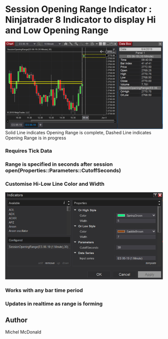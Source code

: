 # Session Opening Range Indicator : Ninjatrader 8 Indicator to display Hi and Low Opening Range
![Opening Range left session Opening range complete, right session is in progress](or_in_progress.png)
Solid Line indicates Opening Range is complete, Dashed Line indicates Opening Range is in progress
### Requires Tick Data
### Range is specified in seconds after session open(Properties::Parameters::CutoffSeconds)
### Customise Hi-Low Line Color and Width
![Customise Hi-Low Line Color and Width](OpeningRangeProperties.png)
### Works with any bar time period
### Updates in realtime as range is forming



## Author

Michel McDonald
